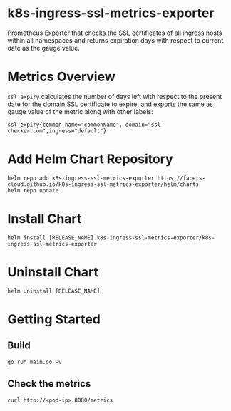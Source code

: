 # k8s-ingress-ssl-metrics-exporter

Prometheus Exporter that checks the SSL certificates of all ingress hosts within all namespaces and returns expiration days with respect to current date as the gauge value.

# Metrics Overview

`ssl_expiry` calculates the number of days left with respect to the present date for the domain SSL certificate to expire, and exports the same as gauge value of the metric along with other labels:

```
ssl_expiry{common_name="commonName", domain="ssl-checker.com",ingress="default"}
```

# Add Helm Chart Repository

```
helm repo add k8s-ingress-ssl-metrics-exporter https://facets-cloud.github.io/k8s-ingress-ssl-metrics-exporter/helm/charts
helm repo update
```

# Install Chart

```
helm install [RELEASE_NAME] k8s-ingress-ssl-metrics-exporter/k8s-ingress-ssl-metrics-exporter
```

# Uninstall Chart

```
helm uninstall [RELEASE_NAME]
```

# Getting Started

## Build

```
go run main.go -v
```

## Check the metrics

```
curl http://<pod-ip>:8080/metrics
```